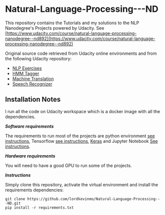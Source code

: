 # Natural-Language-Processing---ND
This repository contains the Tutorials and my solutions to the NLP Nanodegree's Projects powered by Udacity.
See [https://www.udacity.com/course/natural-language-processing-nanodegree--nd892](https://www.udacity.com/course/natural-language-processing-nanodegree--nd892)

Original source code retrieved from Udacity online environments and from the following Udacity repository:

* [NLP Exercises](https://github.com/udacity/NLP-Exercises)
* [HMM Tagger](https://github.com/udacity/hmm-tagger)
* [Machine Translation](https://github.com/udacity/aind2-nlp-capstone)
* [Speech Recognizer](https://github.com/udacity/AIND-VUI-Capstone)

## Installation Notes
I run all the code on Udacity workspace which is a docker image with all the dependencies.

***Software requirements***

The requirements to run most of the projects are python environment [see instructions](https://docs.python.org/fr/3/library/venv.html), Tensorflow [see instructions](https://www.tensorflow.org/install?hl=fr), [Keras](https://keras.io/) and Jupyter Notebook [See instructions](https://jupyter.org/install).

***Hardware requirements***

You will need to have a good GPU to run some of the projects.

***Instructions***

Simply clone this repository, activate the virtual environment and install the requirements dependencies:

```
git clone https://github.com/lordkevinmo/Natural-Language-Processing---ND.git
pip install -r requirements.txt
```
